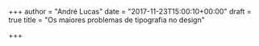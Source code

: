 +++
author = "André Lucas"
date = "2017-11-23T15:00:10+00:00"
draft = true
title = "Os maiores problemas de tipografia no design"

+++
